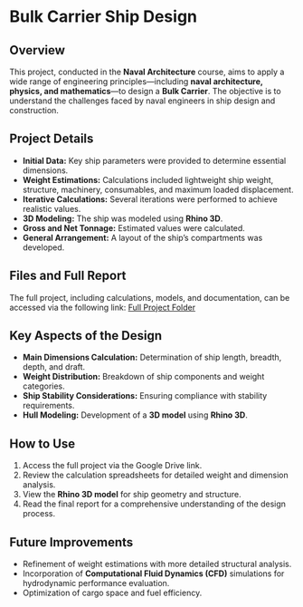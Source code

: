 # Bulk Carrier Ship Design

## Overview
This project, conducted in the **Naval Architecture** course, aims to apply a wide range of engineering principles—including **naval architecture, physics, and mathematics**—to design a **Bulk Carrier**. The objective is to understand the challenges faced by naval engineers in ship design and construction.

## Project Details
- **Initial Data:** Key ship parameters were provided to determine essential dimensions.
- **Weight Estimations:** Calculations included lightweight ship weight, structure, machinery, consumables, and maximum loaded displacement.
- **Iterative Calculations:** Several iterations were performed to achieve realistic values.
- **3D Modeling:** The ship was modeled using **Rhino 3D**.
- **Gross and Net Tonnage:** Estimated values were calculated.
- **General Arrangement:** A layout of the ship’s compartments was developed.

## Files and Full Report
The full project, including calculations, models, and documentation, can be accessed via the following link:
[Full Project Folder](https://drive.google.com/drive/folders/1vepqMiMg4k4LoVowEHFBGlbv4H4FiONw?usp=drive_link)

## Key Aspects of the Design
- **Main Dimensions Calculation:** Determination of ship length, breadth, depth, and draft.
- **Weight Distribution:** Breakdown of ship components and weight categories.
- **Ship Stability Considerations:** Ensuring compliance with stability requirements.
- **Hull Modeling:** Development of a **3D model** using **Rhino 3D**.

## How to Use
1. Access the full project via the Google Drive link.
2. Review the calculation spreadsheets for detailed weight and dimension analysis.
3. View the **Rhino 3D model** for ship geometry and structure.
4. Read the final report for a comprehensive understanding of the design process.

## Future Improvements
- Refinement of weight estimations with more detailed structural analysis.
- Incorporation of **Computational Fluid Dynamics (CFD)** simulations for hydrodynamic performance evaluation.
- Optimization of cargo space and fuel efficiency.
